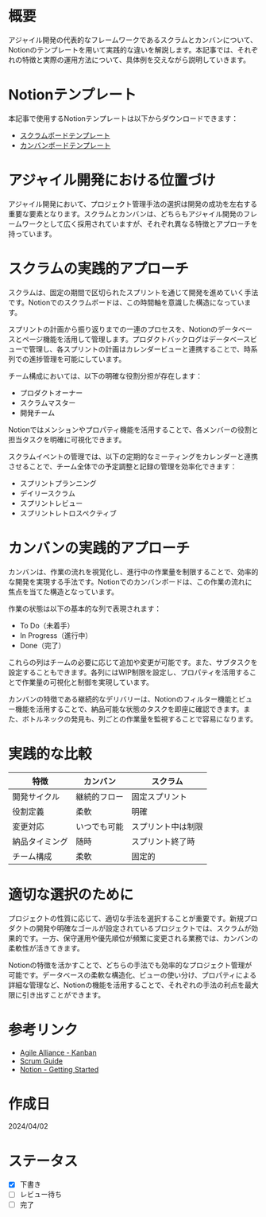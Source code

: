 # 概要
アジャイル開発の代表的なフレームワークであるスクラムとカンバンについて、Notionのテンプレートを用いて実践的な違いを解説します。本記事では、それぞれの特徴と実際の運用方法について、具体例を交えながら説明していきます。

# Notionテンプレート
本記事で使用するNotionテンプレートは以下からダウンロードできます：
- [スクラムボードテンプレート](notion://template/scrum-board)
- [カンバンボードテンプレート](notion://template/kanban-board)

# アジャイル開発における位置づけ
アジャイル開発において、プロジェクト管理手法の選択は開発の成功を左右する重要な要素となります。スクラムとカンバンは、どちらもアジャイル開発のフレームワークとして広く採用されていますが、それぞれ異なる特徴とアプローチを持っています。

# スクラムの実践的アプローチ
スクラムは、固定の期間で区切られたスプリントを通じて開発を進めていく手法です。Notionでのスクラムボードは、この時間軸を意識した構造になっています。

スプリントの計画から振り返りまでの一連のプロセスを、Notionのデータベースとページ機能を活用して管理します。プロダクトバックログはデータベースビューで管理し、各スプリントの計画はカレンダービューと連携することで、時系列での進捗管理を可能にしています。

チーム構成においては、以下の明確な役割分担が存在します：
- プロダクトオーナー
- スクラムマスター
- 開発チーム

Notionではメンションやプロパティ機能を活用することで、各メンバーの役割と担当タスクを明確に可視化できます。

スクラムイベントの管理では、以下の定期的なミーティングをカレンダーと連携させることで、チーム全体での予定調整と記録の管理を効率化できます：
- スプリントプランニング
- デイリースクラム
- スプリントレビュー
- スプリントレトロスペクティブ

# カンバンの実践的アプローチ
カンバンは、作業の流れを視覚化し、進行中の作業量を制限することで、効率的な開発を実現する手法です。Notionでのカンバンボードは、この作業の流れに焦点を当てた構造となっています。

作業の状態は以下の基本的な列で表現されます：
- To Do（未着手）
- In Progress（進行中）
- Done（完了）

これらの列はチームの必要に応じて追加や変更が可能です。また、サブタスクを設定することもできます。各列にはWIP制限を設定し、プロパティを活用することで作業量の可視化と制御を実現しています。

カンバンの特徴である継続的なデリバリーは、Notionのフィルター機能とビュー機能を活用することで、納品可能な状態のタスクを即座に確認できます。また、ボトルネックの発見も、列ごとの作業量を監視することで容易になります。

# 実践的な比較

| 特徴 | カンバン | スクラム |
|------|----------|----------|
| 開発サイクル | 継続的フロー | 固定スプリント |
| 役割定義 | 柔軟 | 明確 |
| 変更対応 | いつでも可能 | スプリント中は制限 |
| 納品タイミング | 随時 | スプリント終了時 |
| チーム構成 | 柔軟 | 固定的 |

# 適切な選択のために
プロジェクトの性質に応じて、適切な手法を選択することが重要です。新規プロダクトの開発や明確なゴールが設定されているプロジェクトでは、スクラムが効果的です。一方、保守運用や優先順位が頻繁に変更される業務では、カンバンの柔軟性が活きてきます。

Notionの特徴を活かすことで、どちらの手法でも効率的なプロジェクト管理が可能です。データベースの柔軟な構造化、ビューの使い分け、プロパティによる詳細な管理など、Notionの機能を活用することで、それぞれの手法の利点を最大限に引き出すことができます。

# 参考リンク
- [Agile Alliance - Kanban](https://www.agilealliance.org/glossary/kanban/)
- [Scrum Guide](https://scrumguides.org/)
- [Notion - Getting Started](https://www.notion.so/help/getting-started)

# 作成日
2024/04/02

# ステータス
- [x] 下書き
- [ ] レビュー待ち
- [ ] 完了 